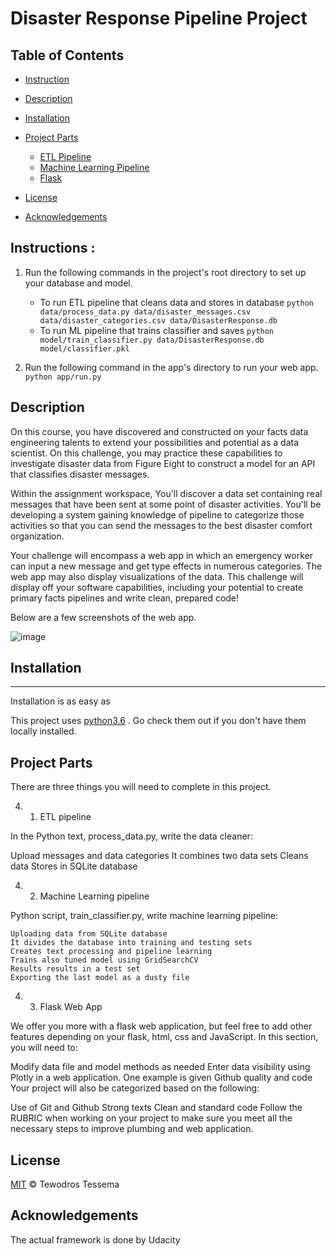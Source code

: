 # Disaster Response Pipeline Project

## Table of Contents

- [Instruction](#Instruction)
- [Description](#Description)
- [Installation](#installation)
- [Project Parts](#projectparts)
	- [ETL Pipeline](#ETLpipeline)	
	- [Machine Learning Pipeline](#MLpipeline)
	- [Flask](#flask)
               
- [License](#license)
- [Acknowledgements](#Acknowledgements)



##  Instructions :
   1. Run the following commands in the project's root directory to set up your database and model.

      - To run ETL pipeline that cleans data and stores in database
        `python data/process_data.py data/disaster_messages.csv data/disaster_categories.csv data/DisasterResponse.db`
      - To run ML pipeline that trains classifier and saves
        `python model/train_classifier.py data/DisasterResponse.db model/classifier.pkl`

   2.  Run the following command in the app's directory to run your web app.
    `python app/run.py`

##  Description   
On this course, you have discovered and constructed on your facts data engineering talents to extend your possibilities and potential as a data scientist. On this challenge, you may practice these capabilities to investigate disaster data from Figure Eight to construct a model for an API that classifies disaster messages.

Within the assignment workspace, You'll discover a data set containing real messages that have been sent at some point of disaster activities. You'll be developing a system gaining knowledge of pipeline to categorize those activities so that you can send the messages to the best disaster comfort organization.

Your challenge will encompass a web app in which an emergency worker can input a new message and get type effects in numerous categories. The web app may also display visualizations of the data. This challenge will display off your software capabilities, including your potential to create primary facts pipelines and write clean, prepared code!


Below are a few screenshots of the web app.

![image](/assets/images/69160473/117769019-06d3b980-b1e8-11eb-9e62-d404fdaf8581.png)
## Installation
------------

Installation is as easy as 

This project uses [python3.6](https://www.python.org/doc/) . Go check them out if you don't have them locally installed.

## Project Parts

There are three things you will need to complete in this project.

  4. 1. ETL pipeline

In the Python text, process_data.py, write the data cleaner:

Upload messages and data categories
It combines two data sets
Cleans data
Stores in SQLite database

  4. 2.  Machine Learning pipeline

 Python script, train_classifier.py, write machine learning pipeline:

    Uploading data from SQLite database
    It divides the database into training and testing sets
    Creates text processing and pipeline learning
    Trains also tuned model using GridSearchCV
    Results results in a test set
    Exporting the last model as a dusty file

 4. 3. Flask Web App

We offer you more with a flask web application, but feel free to add other features depending on your flask, html, css and JavaScript. In this section, you will need to:

Modify data file and model methods as needed
Enter data visibility using Plotly in a web application. One example is given
Github quality and code
Your project will also be categorized based on the following:

Use of Git and Github
Strong texts
Clean and standard code
Follow the RUBRIC when working on your project to make sure you meet all the necessary steps to improve plumbing and web application.
## License

[MIT](LICENSE) © Tewodros Tessema

Acknowledgements
----------------

The actual framework is done by Udacity
